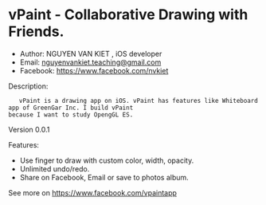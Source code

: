 vPaint - Collaborative Drawing with Friends.
======
- Author: NGUYEN VAN KIET , iOS developer
- Email: nguyenvankiet.teaching@gmail.com
- Facebook: https://www.facebook.com/nvkiet

Description:

       vPaint is a drawing app on iOS. vPaint has features like Whiteboard app of GreenGar Inc. I build vPaint
    because I want to study OpengGL ES. 

Version 0.0.1

Features:

- Use finger to draw with custom color, width, opacity.
- Unlimited undo/redo. 
- Share on Facebook, Email or save to photos album.

See more on https://www.facebook.com/vpaintapp
